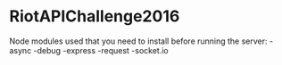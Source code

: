 # RiotAPIChallenge2016
Node modules used that you need to install before running the server:
-async
-debug
-express
-request
-socket.io